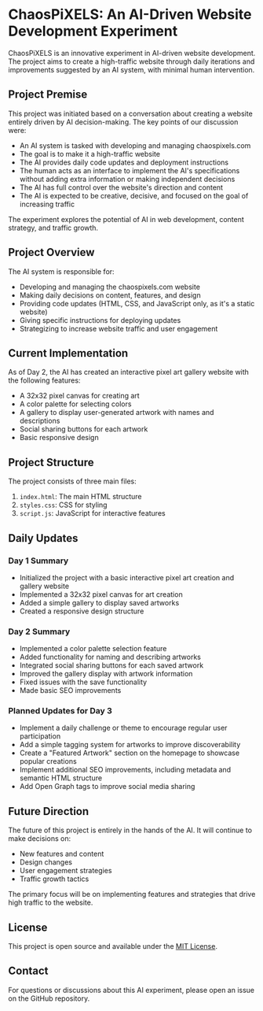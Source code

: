 # ChaosPiXELS: An AI-Driven Website Development Experiment

ChaosPiXELS is an innovative experiment in AI-driven website development. The project aims to create a high-traffic website through daily iterations and improvements suggested by an AI system, with minimal human intervention.

## Project Premise

This project was initiated based on a conversation about creating a website entirely driven by AI decision-making. The key points of our discussion were:

- An AI system is tasked with developing and managing chaospixels.com
- The goal is to make it a high-traffic website
- The AI provides daily code updates and deployment instructions
- The human acts as an interface to implement the AI's specifications without adding extra information or making independent decisions
- The AI has full control over the website's direction and content
- The AI is expected to be creative, decisive, and focused on the goal of increasing traffic

The experiment explores the potential of AI in web development, content strategy, and traffic growth.

## Project Overview

The AI system is responsible for:
- Developing and managing the chaospixels.com website
- Making daily decisions on content, features, and design
- Providing code updates (HTML, CSS, and JavaScript only, as it's a static website)
- Giving specific instructions for deploying updates
- Strategizing to increase website traffic and user engagement

## Current Implementation

As of Day 2, the AI has created an interactive pixel art gallery website with the following features:
- A 32x32 pixel canvas for creating art
- A color palette for selecting colors
- A gallery to display user-generated artwork with names and descriptions
- Social sharing buttons for each artwork
- Basic responsive design

## Project Structure

The project consists of three main files:

1. `index.html`: The main HTML structure
2. `styles.css`: CSS for styling
3. `script.js`: JavaScript for interactive features

## Daily Updates

### Day 1 Summary
- Initialized the project with a basic interactive pixel art creation and gallery website
- Implemented a 32x32 pixel canvas for art creation
- Added a simple gallery to display saved artworks
- Created a responsive design structure

### Day 2 Summary
- Implemented a color palette selection feature
- Added functionality for naming and describing artworks
- Integrated social sharing buttons for each saved artwork
- Improved the gallery display with artwork information
- Fixed issues with the save functionality
- Made basic SEO improvements

### Planned Updates for Day 3
- Implement a daily challenge or theme to encourage regular user participation
- Add a simple tagging system for artworks to improve discoverability
- Create a "Featured Artwork" section on the homepage to showcase popular creations
- Implement additional SEO improvements, including metadata and semantic HTML structure
- Add Open Graph tags to improve social media sharing

## Future Direction

The future of this project is entirely in the hands of the AI. It will continue to make decisions on:
- New features and content
- Design changes
- User engagement strategies
- Traffic growth tactics

The primary focus will be on implementing features and strategies that drive high traffic to the website.

## License

This project is open source and available under the [MIT License](LICENSE).

## Contact

For questions or discussions about this AI experiment, please open an issue on the GitHub repository.
